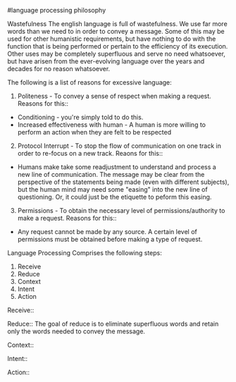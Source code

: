 #language processing philosophy

Wastefulness
The english language is full of wastefulness.  We use far more words than we need to in order to convey a message.  Some of this may be used for other humanistic requirements, but have nothing to do with the function that is being performed or pertain to the efficiency of its execution.  Other uses may be completely superfluous and serve no need whatsoever, but have arisen from the ever-evolving language over the years and decades for no reason whatsoever.

The following is a list of reasons for excessive language:
1. Politeness - To convey a sense of respect when making a request.
Reasons for this::
  - Conditioning - you're simply told to do this.
  - Increased effectiveness with human - A human is more willing to perform an action when they are felt to be respected
2. Protocol Interrupt - To stop the flow of communication on one track in order to re-focus on a new track.
Reaons for this::
  - Humans make take some readjustment to understand and process a new line of communication.  The message may be clear from the perspective of the statements being made (even with different subjects), but the human mind may need some "easing" into the new line of questioning.  Or, it could just be the etiquette to peform this easing.
3. Permissions - To obtain the necessary level of permissions/authority to make a request.
Reasons for this::
  - Any request cannot be made by any source.  A certain level of permissions must be obtained before making a type of request.


Language Processing Comprises the following steps:
1. Receive
2. Reduce
3. Context
4. Intent
5. Action


Receive::

Reduce::
The goal of reduce is to eliminate superfluous words and retain only the words needed to convey the message.

Context::

Intent::

Action::